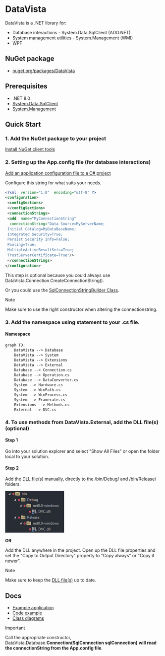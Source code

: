 
# DataVista
DataVista is a .NET library for:
- Database interactions - System.Data.SqlClient (ADO.NET)
- System management utilities - System.Management (WMI)
- WPF

## NuGet package
- [nuget.org/packages/DataVista](https://www.nuget.org/packages/DataVista/)

## Prerequisites
- .NET 8.0
- [System.Data.SqlClient](https://www.nuget.org/packages/System.Data.SqlClient/)
- [System.Management](https://www.nuget.org/packages/System.Management/)

## Quick Start
### 1. Add the NuGet package to your project
[Install NuGet client tools](https://learn.microsoft.com/en-us/nuget/install-nuget-client-tools?tabs=windows)

### 2. Setting up the App.config file (for database interactions)
[Add an application configuration file to a C# project](https://learn.microsoft.com/en-us/visualstudio/ide/how-to-add-app-config-file?view=vs-2022)

Configure this string for what suits your needs.

```xml
<?xml  version="1.0"  encoding="utf-8" ?>
<configuration>
 <configSections>
 </configSections>
 <connectionStrings>
 <add  name="MyConnectionString"
  connectionString="Data Source=MyServerName;
 Initial Catalog=MyDataBaseName;
 Integrated Security=True;
 Persist Security Info=False;
 Pooling=True;
 MultipleActiveResultSets=True;
 TrustServerCertificate=True"/>
 </connectionStrings>
</configuration>
```

This step is optional because you could always use DataVista.Connection.CreateConnectionString().

Or you could use the [SqlConnectionStringBuilder Class](https://learn.microsoft.com/en-us/dotnet/api/system.data.sqlclient.sqlconnectionstringbuilder?view=dotnet-plat-ext-5.0).

> [!NOTE]
> Make sure to use the right constructor when altering the connectionstring.

### 3. Add the namespace using statement to your .cs file.
#### Namespace
```mermaid
graph TD;
	DataVista --> Database
	DataVista --> System
	DataVista --> Extensions
	DataVista --> External
	Database --> Connection.cs
	Database --> Operation.cs
	Database --> DataConverter.cs
	System --> Hardware.cs
	System --> WinPath.cs
	System --> WinProcess.cs
	System --> Framerate.cs
	Extensions --> Methods.cs
	External --> DVC.cs
```

### 4. To use methods from DataVista.External, add the DLL file(s) (optional)
#### Step 1
Go into your solution explorer and select "Show All Files" or open the folder local to your solution.

#### Step 2
Add the [DLL file(s)](https://github.com/ag-86/DataVista/tree/master/x64/Release) manually, directly to the /bin/Debug/ and /bin/Release/ folders.

![DVCexample](https://raw.githubusercontent.com/ag-86/DataVista/master/Resources/Documents/DVCexample.png)

**OR**

Add the DLL anywhere in the project. Open up the DLL file properties and set the "Copy to Output Directory" property to "Copy always" or "Copy if newer".

> [!NOTE]
> Make sure to keep the [DLL file(s)](https://github.com/ag-86/DataVista/tree/master/x64/Release) up to date.
## Docs
  - [Example application](https://github.com/ag-86/DataVista/tree/master/Resources/ApplicationExample)
  - [Code example](https://github.com/ag-86/DataVista/blob/master/Resources/CodeSnippets/CodeSnippets.md)
  - [Class diagrams](https://github.com/ag-86/DataVista/tree/master/Resources/Documents/Class%20Diagrams)


> [!IMPORTANT]
> Call the appropriate constructor, DataVista.Database.**Connection(SqlConnection sqlConnection)** **will read the connectionString from the App.config file**.

